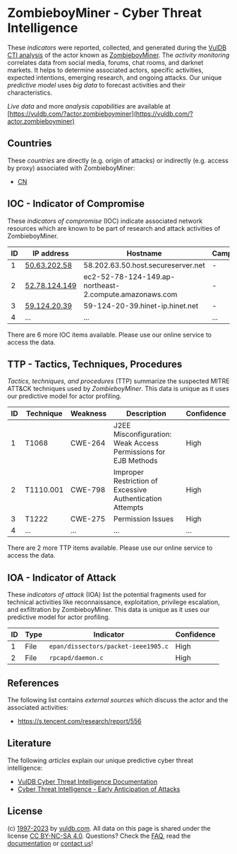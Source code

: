 # ZombieboyMiner - Cyber Threat Intelligence

These _indicators_ were reported, collected, and generated during the [VulDB CTI analysis](https://vuldb.com/?kb.cti) of the actor known as [ZombieboyMiner](https://vuldb.com/?actor.zombieboyminer). The _activity monitoring_ correlates data from social media, forums, chat rooms, and darknet markets. It helps to determine associated actors, specific activities, expected intentions, emerging research, and ongoing attacks. Our unique _predictive model_ uses _big data_ to forecast activities and their characteristics.

_Live data_ and more _analysis capabilities_ are available at [https://vuldb.com/?actor.zombieboyminer](https://vuldb.com/?actor.zombieboyminer)

## Countries

These _countries_ are directly (e.g. origin of attacks) or indirectly (e.g. access by proxy) associated with ZombieboyMiner:

* [CN](https://vuldb.com/?country.cn)

## IOC - Indicator of Compromise

These _indicators of compromise_ (IOC) indicate associated network resources which are known to be part of research and attack activities of ZombieboyMiner.

ID | IP address | Hostname | Campaign | Confidence
-- | ---------- | -------- | -------- | ----------
1 | [50.63.202.58](https://vuldb.com/?ip.50.63.202.58) | 58.202.63.50.host.secureserver.net | - | High
2 | [52.78.124.149](https://vuldb.com/?ip.52.78.124.149) | ec2-52-78-124-149.ap-northeast-2.compute.amazonaws.com | - | Medium
3 | [59.124.20.39](https://vuldb.com/?ip.59.124.20.39) | 59-124-20-39.hinet-ip.hinet.net | - | High
4 | ... | ... | ... | ...

There are 6 more IOC items available. Please use our online service to access the data.

## TTP - Tactics, Techniques, Procedures

_Tactics, techniques, and procedures_ (TTP) summarize the suspected MITRE ATT&CK techniques used by _ZombieboyMiner_. This data is unique as it uses our predictive model for actor profiling.

ID | Technique | Weakness | Description | Confidence
-- | --------- | -------- | ----------- | ----------
1 | T1068 | CWE-264 | J2EE Misconfiguration: Weak Access Permissions for EJB Methods | High
2 | T1110.001 | CWE-798 | Improper Restriction of Excessive Authentication Attempts | High
3 | T1222 | CWE-275 | Permission Issues | High
4 | ... | ... | ... | ...

There are 2 more TTP items available. Please use our online service to access the data.

## IOA - Indicator of Attack

These _indicators of attack_ (IOA) list the potential fragments used for technical activities like reconnaissance, exploitation, privilege escalation, and exfiltration by ZombieboyMiner. This data is unique as it uses our predictive model for actor profiling.

ID | Type | Indicator | Confidence
-- | ---- | --------- | ----------
1 | File | `epan/dissectors/packet-ieee1905.c` | High
2 | File | `rpcapd/daemon.c` | High

## References

The following list contains _external sources_ which discuss the actor and the associated activities:

* https://s.tencent.com/research/report/556

## Literature

The following _articles_ explain our unique predictive cyber threat intelligence:

* [VulDB Cyber Threat Intelligence Documentation](https://vuldb.com/?kb.cti)
* [Cyber Threat Intelligence - Early Anticipation of Attacks](https://www.scip.ch/en/?labs.20201022)

## License

(c) [1997-2023](https://vuldb.com/?kb.changelog) by [vuldb.com](https://vuldb.com/?kb.about). All data on this page is shared under the license [CC BY-NC-SA 4.0](https://creativecommons.org/licenses/by-nc-sa/4.0/). Questions? Check the [FAQ](https://vuldb.com/?kb.faq), read the [documentation](https://vuldb.com/?kb) or [contact us](https://vuldb.com/?contact)!

